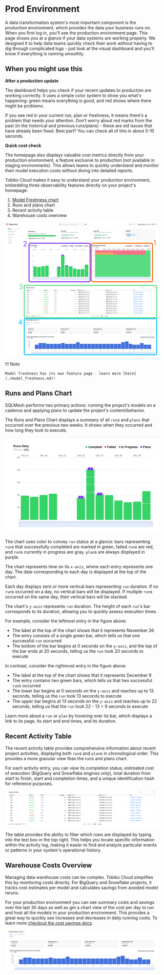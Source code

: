 # Prod Environment

A data transformation system's most important component is the production environment, which provides the data your business runs on. When you first log in, you'll see the production environment page. This page shows you at a glance if your data systems are working properly. We designed it to help data teams quickly check their work without having to dig through complicated logs - just look at the visual dashboard and you'll know if everything is running smoothly.

## When you might use this

**After a production update**

The dashboard helps you check if your recent updates to production are working correctly. It uses a simple color system to show you what's happening: green means everything is good, and red shows where there might be problems. 

If you see red in your current run, plan or freshness, it means there's a problem that needs your attention. Don't worry about red marks from the past (in the historical and previous runs/plans) - these are old issues that have already been fixed. Best part? You can check all of this in about 5-10 seconds.

**Quick cost check** 

The homepage also displays valuable cost metrics directly from your production environment, a feature exclusive to production (not available in staging environments). This allows teams to quickly understand and monitor their model execution costs without diving into detailed reports.

Tobiko Cloud makes it easy to understand your production environment, embedding three observability features directly on your project's homepage:

1. [Model Freshness chart](./model_freshness.md)
2. Runs and plans chart
3. Recent activity table
4. Warehouse costs overview

![tcloud prod env](./prod_environment/tcloud_prod_environment_labelled.png)

!!! Note

    Model freshness has its own feature page - learn more [here](./model_freshness.md)!

## Runs and Plans Chart

SQLMesh performs two primary actions: running the project's models on a cadence and applying plans to update the project's content/behavior.

The Runs and Plans Chart displays a summary of all `run`s and `plans` that occurred over the previous two weeks. It shows when they occurred and how long they took to execute.

![tcloud weekly runs](./prod_environment/weekly_runs.png)

The chart uses color to convey `run` status at a glance: bars representing `run`s that successfully completed are marked in green, failed `run`s are red, and `run`s currently in progress are gray. `plan`s are always displayed in purple.

The chart represents time on its `x-axis`, where each entry represents one day. The date corresponding to each day is displayed at the top of the chart.

Each day displays zero or more vertical bars representing `run` duration. If no `run`s occurred on a day, no vertical bars will be displayed. If multiple `run`s occurred on the same day, their vertical bars will be stacked.

The chart's `y-axis` represents `run` duration. The height of each `run`'s bar corresponds to its duration, allowing you to quickly assess execution times.

For example, consider the leftmost entry in the figure above:
- The label at the top of the chart shows that it represents November 26
- The entry consists of a single green bar, which tells us that one successful `run` occurred
- The bottom of the bar begins at 0 seconds on the `y-axis`, and the top of the bar ends at 20 seconds, telling us the `run` took 20 seconds to execute

In contrast, consider the rightmost entry in the figure above:
- The label at the top of the chart shows that it represents December 9
- The entry contains two green bars, which tells us that two successful `run`s occurred
- The lower bar begins at 0 seconds on the `y-axis` and reaches up to 13 seconds, telling us the `run` took 13 seconds to execute
- The upper bar begins at 13 seconds on the `y-axis` and reaches up to 22 seconds, telling us that the `run` took 22 - 13 = 9 seconds to execute

Learn more about a `run` or `plan` by hovering over its bar, which displays a link to its page, its start and end times, and its duration.

## Recent Activity Table

The recent activity table provides comprehensive information about recent project activities, displaying both `run`s and `plan`s in chronological order. This provides a more granular view than the runs and plans chart.

For each activity entry, you can view its completion status, estimated cost of execution (BigQuery and Snowflake engines only), total duration from start to finish, start and completion times, and a unique identification hash for reference purposes.

![tcloud recent activity](./prod_environment/recent_activity.png)

The table provides the ability to filter which rows are displayed by typing into the text box in the top right. This helps you locate specific information within the activity log, making it easier to find and analyze particular events or patterns in your system's operational history.

## Warehouse Costs Overview
Managing data warehouse costs can be complex. Tobiko Cloud simplifies this by monitoring costs directly. For BigQuery and Snowflake projects, it tracks cost estimates per model and calculates savings from avoided model reruns.

For your production environment you can see summary costs and savings over the last 30 days as well as get a chart view of the cost per day to run and host all the models in your production environment. This provides a great way to quickly see increases and decreases in daily running costs. To learn more [checkout the cost savings docs](../costs_savings.md).

![tcloud recent activity](./prod_environment/costs.png)